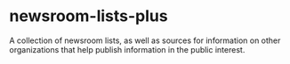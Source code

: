 # newsroom-lists-plus
A collection of newsroom lists, as well as sources for information on other organizations that help publish information in the public interest.
